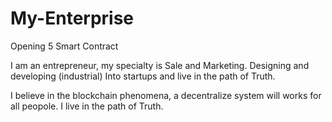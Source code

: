 # My-Enterprise

Opening 5 Smart Contract 


I am an entrepreneur, my specialty is Sale and Marketing. Designing and developing (industrial) 
Into startups and live in the path of Truth.

I believe in the blockchain phenomena, a decentralize system will works for all peopole.
I live in the path of Truth.

